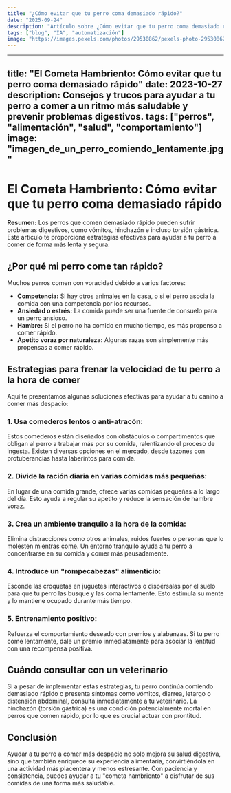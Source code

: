```yaml
---
title: "¿Cómo evitar que tu perro coma demasiado rápido?"
date: "2025-09-24"
description: "Artículo sobre ¿Cómo evitar que tu perro coma demasiado rápido?"
tags: ["blog", "IA", "automatización"]
image: "https://images.pexels.com/photos/29530862/pexels-photo-29530862.jpeg?auto=compress&cs=tinysrgb&h=350"
---
```


---
title: "El Cometa Hambriento: Cómo evitar que tu perro coma demasiado rápido"
date: 2023-10-27
description: Consejos y trucos para ayudar a tu perro a comer a un ritmo más saludable y prevenir problemas digestivos.
tags: ["perros", "alimentación", "salud", "comportamiento"]
image: "imagen_de_un_perro_comiendo_lentamente.jpg"
---

# El Cometa Hambriento: Cómo evitar que tu perro coma demasiado rápido

**Resumen:**  Los perros que comen demasiado rápido pueden sufrir problemas digestivos, como vómitos, hinchazón e incluso torsión gástrica. Este artículo te proporciona estrategias efectivas para ayudar a tu perro a comer de forma más lenta y segura.


## ¿Por qué mi perro come tan rápido?

Muchos perros comen con voracidad debido a varios factores:

* **Competencia:** Si hay otros animales en la casa, o si el perro asocia la comida con una competencia por los recursos.
* **Ansiedad o estrés:**  La comida puede ser una fuente de consuelo para un perro ansioso.
* **Hambre:** Si el perro no ha comido en mucho tiempo, es más propenso a comer rápido.
* **Apetito voraz por naturaleza:**  Algunas razas son simplemente más propensas a comer rápido.


## Estrategias para frenar la velocidad de tu perro a la hora de comer

Aquí te presentamos algunas soluciones efectivas para ayudar a tu canino a comer más despacio:

### 1. Usa comederos lentos o anti-atracón:

Estos comederos están diseñados con obstáculos o compartimentos que obligan al perro a trabajar más por su comida, ralentizando el proceso de ingesta. Existen diversas opciones en el mercado, desde tazones con protuberancias hasta laberintos para comida.

### 2. Divide la ración diaria en varias comidas más pequeñas:

En lugar de una comida grande, ofrece varias comidas pequeñas a lo largo del día.  Esto ayuda a regular su apetito y reduce la sensación de hambre voraz.

### 3. Crea un ambiente tranquilo a la hora de la comida:

Elimina distracciones como otros animales, ruidos fuertes o personas que lo molesten mientras come. Un entorno tranquilo ayuda a tu perro a concentrarse en su comida y comer más pausadamente.

### 4. Introduce un "rompecabezas" alimenticio:

Esconde las croquetas en juguetes interactivos o dispérsalas por el suelo para que tu perro las busque y las coma lentamente. Esto estimula su mente y lo mantiene ocupado durante más tiempo.

### 5. Entrenamiento positivo:

Refuerza el comportamiento deseado con premios y alabanzas.  Si tu perro come lentamente, dale un premio inmediatamente para asociar la lentitud con una recompensa positiva.

##  Cuándo consultar con un veterinario

Si a pesar de implementar estas estrategias, tu perro continúa comiendo demasiado rápido o presenta síntomas como vómitos, diarrea, letargo o distensión abdominal, consulta inmediatamente a tu veterinario.  La hinchazón (torsión gástrica) es una condición potencialmente mortal en perros que comen rápido, por lo que es crucial actuar con prontitud.


## Conclusión

Ayudar a tu perro a comer más despacio no solo mejora su salud digestiva, sino que también enriquece su experiencia alimentaria, convirtiéndola en una actividad más placentera y menos estresante.  Con paciencia y consistencia, puedes ayudar a tu "cometa hambriento" a disfrutar de sus comidas de una forma más saludable.
